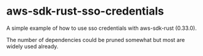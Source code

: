 # aws-sdk-rust-sso-credentials


A simple example of how to use sso credentials with aws-sdk-rust (0.33.0).

The number of dependencies could be pruned somewhat but most are widely used already.


